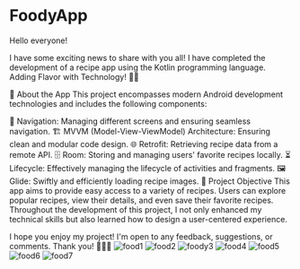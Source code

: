 # FoodyApp
Hello everyone!

I have some exciting news to share with you all! I have completed the development of a recipe app using the Kotlin programming language. Adding Flavor with Technology! 📱🍔

📌 About the App
This project encompasses modern Android development technologies and includes the following components:

🧭 Navigation: Managing different screens and ensuring seamless navigation.
🏗️ MVVM (Model-View-ViewModel) Architecture: Ensuring clean and modular code design.
🌐 Retrofit: Retrieving recipe data from a remote API.
🗄️ Room: Storing and managing users' favorite recipes locally.
⏳ Lifecycle: Effectively managing the lifecycle of activities and fragments.
🖼️ Glide: Swiftly and efficiently loading recipe images.
🚀 Project Objective
This app aims to provide easy access to a variety of recipes. Users can explore popular recipes, view their details, and even save their favorite recipes. Throughout the development of this project, I not only enhanced my technical skills but also learned how to design a user-centered experience.

I hope you enjoy my project! I'm open to any feedback, suggestions, or comments. Thank you! 🙌👨‍💻
![food1](https://github.com/GzdeO/FoodyApp/assets/137268577/7b4574f3-d92f-4f6a-a987-db91c6e37901)
![food2](https://github.com/GzdeO/FoodyApp/assets/137268577/f1a7294a-f73f-4554-ae0a-177a87be4da5)
![foody3](https://github.com/GzdeO/FoodyApp/assets/137268577/06ca8750-19ef-42fb-8c7f-e32f3ece8a07)
![food4](https://github.com/GzdeO/FoodyApp/assets/137268577/b56f5971-eecd-4407-81a1-5b629a901687)
![food5](https://github.com/GzdeO/FoodyApp/assets/137268577/de684b49-b3ab-4253-8285-b53568e8a568)
![food6](https://github.com/GzdeO/FoodyApp/assets/137268577/ac815208-af13-4bd9-9952-18f6d9f8d745)
![food7](https://github.com/GzdeO/FoodyApp/assets/137268577/0a371d74-ea13-4f45-9956-9a1e59f9f8a8)
